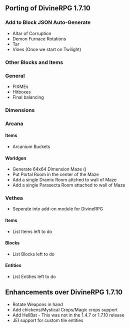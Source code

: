 ## Porting of DivineRPG 1.7.10

### Add to Block JSON Auto-Generate
* Altar of Corruption
* Demon Furnace Rotations
* Tar
* Vines (Once we start on Twilight)

### Other Blocks and Items

### General
- FIXMEs
- Hitboxes
- Final balancing

### Dimensions

### Arcana

#### Items
- Arcanium Buckets

#### Worldgen
- Generate 64x64 Dimension Maze ()
- Put Portal Room in the center of the Maze
- Add a single Dramix Room attched to wall of Maze
- Add a single Parasecta Room attached to wall of Maze

### Vethea
- Seperate into add-on module for DivineRPG

#### Items
- List Items left to do

#### Blocks
- List Blocks left to do

#### Entities
- List Entities left to do

## Enhancements over DivineRPG 1.7.10
- Rotate Weapons in hand
- Add chickens/Mystical Crops/Magic crops support
- Add HellBat - This was not in the 1.4.7 or 1.7.10 release
- JEI support for custom tile entities
